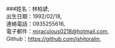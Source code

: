 ###姓名：林柏諺,  
出生日期：1992/02/18,  
連絡電話：0935255616,  
電子郵件：miraculous0218@hotmail.com,  
Github：https://github.com/ishitoralin,  
